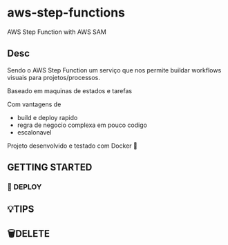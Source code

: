 # aws-step-functions
AWS Step Function with AWS SAM

 ## Desc
 
 Sendo o AWS Step Function um serviço que nos permite buildar workflows visuais para projetos/processos.
 
 Baseado em maquinas de estados e tarefas 
 
 Com vantagens de 
  - build e deploy rapido 
  - regra de negocio complexa em pouco codigo
  - escalonavel 
 
 
 Projeto desenvolvido e testado com Docker :whale2:

## __GETTING STARTED__


### :rocket: __DEPLOY__


## :bulb:__TIPS__


## :wastebasket:DELETE
